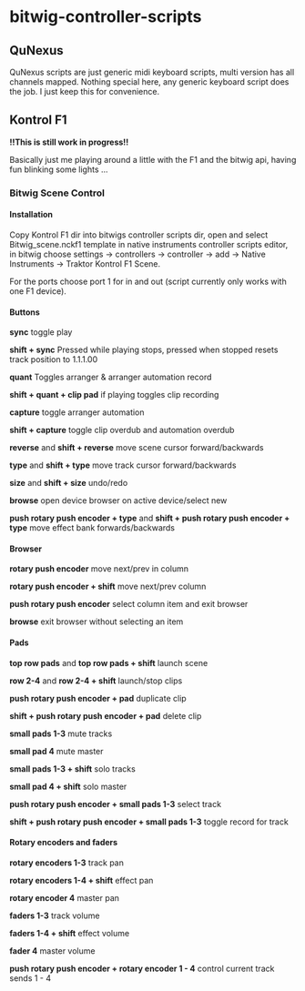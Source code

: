 # bitwig-controller-scripts

## QuNexus 
QuNexus scripts are just generic midi keyboard scripts, multi version has all channels mapped.
Nothing special here, any generic keyboard script does the job. I just keep this for convenience.

## Kontrol F1
**!!This is still work in progress!!**

Basically just me playing around a little with the F1 and the bitwig api, having fun blinking some lights ...

### Bitwig Scene Control

#### Installation
Copy Kontrol F1 dir into bitwigs controller scripts dir, open and select Bitwig_scene.nckf1 template in native instruments controller scripts editor, in bitwig choose settings -> controllers -> controller -> add -> Native Instruments -> Traktor Kontrol F1 Scene.

For the ports choose port 1 for in and out (script currently only works with one F1 device).

#### Buttons
**sync** toggle play

**shift + sync** Pressed while playing stops, pressed when stopped resets track position to 1.1.1.00

**quant** Toggles arranger & arranger automation record

**shift + quant + clip pad** if playing toggles clip recording 

**capture** toggle arranger automation

**shift + capture** toggle clip overdub and automation overdub

**reverse** and **shift + reverse** move scene cursor forward/backwards

**type** and **shift + type** move track cursor forward/backwards

**size** and **shift + size** undo/redo

**browse** open device browser on active device/select new

**push rotary push encoder + type** and **shift + push rotary push encoder + type** move effect bank forwards/backwards

#### Browser

**rotary push encoder** move next/prev in column

**rotary push encoder + shift** move next/prev column

**push rotary push encoder** select column item and exit browser

**browse** exit browser without selecting an item

#### Pads

**top row pads** and **top row pads + shift** launch scene

**row 2-4** and **row 2-4 + shift** launch/stop clips

**push rotary push encoder + pad** duplicate clip

**shift + push rotary push encoder + pad** delete clip

**small pads 1-3** mute tracks

**small pad 4** mute master

**small pads 1-3 + shift** solo tracks

**small pad 4 + shift** solo master

**push rotary push encoder + small pads 1-3** select track

**shift + push rotary push encoder + small pads 1-3** toggle record for track

#### Rotary encoders and faders

**rotary encoders 1-3** track pan

**rotary encoders 1-4 + shift** effect pan

**rotary encoder 4** master pan

**faders 1-3** track volume

**faders 1-4 + shift** effect volume

**fader 4** master volume

**push rotary push encoder + rotary encoder 1 - 4** control current track sends 1 - 4




